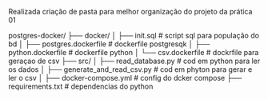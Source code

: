 Realizada criação de pasta para melhor organização do projeto da prática 01

postgres-docker/
├── docker/
│   ├── init.sql                     # script sql para população do bd
│   ├── postgres.dockerfile          # dockerfile postgresqk
│   ├── python.dockerfile            # dockerfile python
│   └── csv.dockerfile               # dockrfile para geraçao de csv
├── src/
│   ├── read_database.py            # cod em python para ler os dados
│   ├── generate_and_read_csv.py    # cod em phyton para gerar e ler o csv
│ 
├── docker-compose.yml               # config do dcker compose
├── requirements.txt                 # dependencias do python
